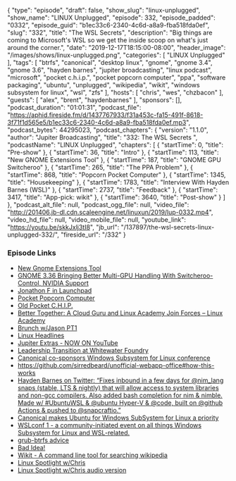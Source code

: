 {
  "type": "episode",
  "draft": false,
  "show_slug": "linux-unplugged",
  "show_name": "LINUX Unplugged",
  "episode": 332,
  "episode_padded": "0332",
  "episode_guid": "b1ec33c6-2340-4c6d-a8a9-fba518fda0ef",
  "slug": "332",
  "title": "The WSL Secrets",
  "description": "Big things are coming to Microsoft's WSL so we get the inside scoop on what's just around the corner.",
  "date": "2019-12-17T18:15:00-08:00",
  "header_image": "/images/shows/linux-unplugged.png",
  "categories": [
    "LINUX Unplugged"
  ],
  "tags": [
    "btrfs",
    "canonical",
    "desktop linux",
    "gnome",
    "gnome 3.4",
    "gnome 3.6",
    "hayden barnes",
    "jupiter broadcasting",
    "linux podcast",
    "microsoft",
    "pocket c.h.i.p.",
    "pocket popcorn computer",
    "ppa",
    "software packaging",
    "ubuntu",
    "unplugged",
    "wikipedia",
    "wikit",
    "windows subsystem for linux",
    "wsl",
    "zfs"
  ],
  "hosts": [
    "chris",
    "wes",
    "chzbacon"
  ],
  "guests": [
    "alex",
    "brent",
    "haydenbarnes"
  ],
  "sponsors": [],
  "podcast_duration": "01:01:31",
  "podcast_file": "https://aphid.fireside.fm/d/1437767933/f31a453c-fa15-491f-8618-3f71f1d565e5/b1ec33c6-2340-4c6d-a8a9-fba518fda0ef.mp3",
  "podcast_bytes": 44295023,
  "podcast_chapters": {
    "version": "1.1.0",
    "author": "Jupiter Broadcasting",
    "title": "332: The WSL Secrets ",
    "podcastName": "LINUX Unplugged",
    "chapters": [
      {
        "startTime": 0,
        "title": "Pre-show"
      },
      {
        "startTime": 36,
        "title": "Intro"
      },
      {
        "startTime": 113,
        "title": "New GNOME Extensions Tool"
      },
      {
        "startTime": 187,
        "title": "GNOME GPU Switcheroo"
      },
      {
        "startTime": 265,
        "title": "The PPA Problem"
      },
      {
        "startTime": 868,
        "title": "Popcorn Pocket Computer"
      },
      {
        "startTime": 1345,
        "title": "Housekeeping"
      },
      {
        "startTime": 1783,
        "title": "Interview With Hayden Barnes (WSL)"
      },
      {
        "startTime": 2737,
        "title": "Feedback"
      },
      {
        "startTime": 3417,
        "title": "App-pick: wikit"
      },
      {
        "startTime": 3640,
        "title": "Post-show"
      }
    ]
  },
  "podcast_alt_file": null,
  "podcast_ogg_file": null,
  "video_file": "http://201406.jb-dl.cdn.scaleengine.net/linuxun/2019/lup-0332.mp4",
  "video_hd_file": null,
  "video_mobile_file": null,
  "youtube_link": "https://youtu.be/skkJxlj3tI8",
  "jb_url": "/137897/the-wsl-secrets-linux-unplugged-332/",
  "fireside_url": "/332"
}


### Episode Links

  * [New Gnome Extensions Tool](https://blogs.gnome.org/shell-dev/2019/11/22/a-review-of-gnome-shell-mutter-3-34/ "New Gnome Extensions Tool")
  * [GNOME 3.36 Bringing Better Multi-GPU Handling With Switcheroo-Control, NVIDIA Support](https://www.phoronix.com/scan.php?page=news_item&px=GNOME-3.36-Better-Dual-GPU "GNOME 3.36 Bringing Better Multi-GPU Handling With Switcheroo-Control, NVIDIA Support")
  * [Jonathon F in Launchpad](https://launchpad.net/~jonathonf "Jonathon F in Launchpad")
  * [Pocket Popcorn Computer](https://pocket.popcorncomputer.com/ "Pocket Popcorn Computer")
  * [Old Pocket C.H.I.P.](https://shop.pocketchip.co/collections/frontpage/products/pocket-c-h-i-p-new "Old Pocket C.H.I.P.")
  * [Better Together: A Cloud Guru and Linux Academy Join Forces – Linux Academy](https://linuxacademy.com/news/press-release/acloudguru/ "Better Together: A Cloud Guru and Linux Academy Join Forces – Linux Academy")
  * [Brunch w/Jason PT1](https://extras.show/40 "Brunch w/Jason PT1")
  * [Linux Headlines](https://linuxheadlines.show/ "Linux Headlines")
  * [Jupiter Extras - NOW ON YouTube](https://www.youtube.com/channel/UCkZKIGkCwEVupUDmVs3cRXA/videos "Jupiter Extras - NOW ON YouTube")
  * [Leadership Transition at Whitewater Foundry](https://www.whitewaterfoundry.com/blog/2019/10/6/transition-at-whitewater-foundry "Leadership Transition at Whitewater Foundry")
  * [Canonical co-sponsors Windows Subsystem for Linux conference](https://www.zdnet.com/article/canonical-co-sponsors-windows-subsystem-for-linux-conference/ "Canonical co-sponsors Windows Subsystem for Linux conference")
  * <https://github.com/sirredbeard/unofficial-webapp-office#how-this-works>
  * [Hayden Barnes on Twitter: “Fixes inbound in a few days for @nim_lang snaps (stable, LTS & nightly) that will allow access to system libraries and non-gcc compilers. Also added bash completion for nim & nimble. Made w/ #UbuntuWSL & @ubuntu Hyper-V & @code, built on @github Actions & pushed to @snapcraftio.”](https://twitter.com/unixterminal/status/1204522751974891526 "Hayden Barnes on Twitter: “Fixes inbound in a few days for @nim_lang snaps \(stable, LTS & nightly\) that will allow access to system libraries and non-gcc compilers. Also added bash completion for nim & nimble. Made w/ #UbuntuWSL & @ubuntu Hyper-V & @code, built on @github Actions & pushed to @snapcraftio.”")
  * [Canonical makes Ubuntu for Windows SubSystem for Linux a priority](https://www.zdnet.com/article/canonical-makes-ubuntu-for-windows-subsystem-for-linux-a-priority/ "Canonical makes Ubuntu for Windows SubSystem for Linux a priority")
  * [WSLconf 1 - a community-initiated event on all things Windows Subsystem for Linux and WSL-related.](https://www.wslconf.dev/ "WSLconf 1 - a community-initiated event on all things Windows Subsystem for Linux and WSL-related.")
  * [grub-btrfs advice](https://slexy.org/view/s21Q5YBFKj "grub-btrfs advice")
  * [Bad Idea!](https://www.reddit.com/r/linuxunplugged/comments/e98g0t/apt_install_archlinux_linux_unplugged/ "Bad Idea!")
  * [Wikit - A command line tool for searching wikipedia](https://github.com/KorySchneider/wikit "Wikit - A command line tool for searching wikipedia")
  * [Linux Spotlight w/Chris](https://www.youtube.com/watch?v=0eWfV8ZRnBw "Linux Spotlight w/Chris")
  * [Linux Spotlight w/Chris audio version](https://linuxspotlight.fireside.fm/ "Linux Spotlight w/Chris audio version")


